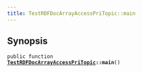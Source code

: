 ```yaml
---
title: TestRDFDocArrayAccessPriTopic::main
---
```


## Synopsis

<code>public function <b><a href="TestRDFDocArrayAccessPriTopic">TestRDFDocArrayAccessPriTopic</a>::main</b>()</code>

